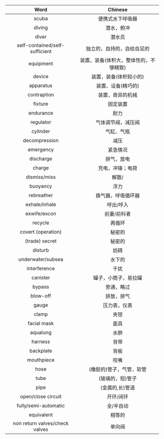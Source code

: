 |Word|Chinese|
| :---: | :---: |
|scuba|便携式水下呼吸器|
|diving|潜水，俯冲|
|diver|潜水员|
|self-contained/self-sufficient|独立的，自持的，自给自足的|
|equipment|装置，装备(体积大，整体性的，不够精致)|
|device|装置，装备(体积较小的)|
|apparatus|装置、设备(精巧的)|
|contraption|装置，奇异的机械|
|fixture|固定装置|
|endurance|耐力|
|regulator|气体调节阀，减压阀|
|cylinder|气缸、气瓶|
|decompression|减压|
|emergency|紧急情况|
|discharge|排气，放电|
|charge|充电，冲锋；电荷|
|dismiss/miss|解散/|
|buoyancy|浮力|
|rebreather|换气器，呼吸循环器|
|exhale/inhale|呼出/呼入|
|exwife/excon|前妻/前科者|
|recycle|再循环|
|covert (operation)|秘密的|
|(trade) secret|秘密的|
|disturb|妨碍|
|underwater/subsea|水下的|
|interference|干扰|
|canister|罐子，小筒子，易拉罐|
|bypass|旁通，略过
|blow-off|排放，排气|
|gauge|压力表，仪表|
|clamp|夹钳|
|facial mask|面具|
|aqualung|水肺|
|harness|背带|
|backplate|背板|
|mouthpiece|咬嘴|
|hose|(橡胶的)管子，气管，软管|
|tube|(玻璃的，短)管子|
|pipe|(金属的,长)管道|
|open/close circuit|开环/闭环|
|fully/semi-automatic|全/半自动|
|equivalent|相等的|
|non return valves/check valves|单向阀|

